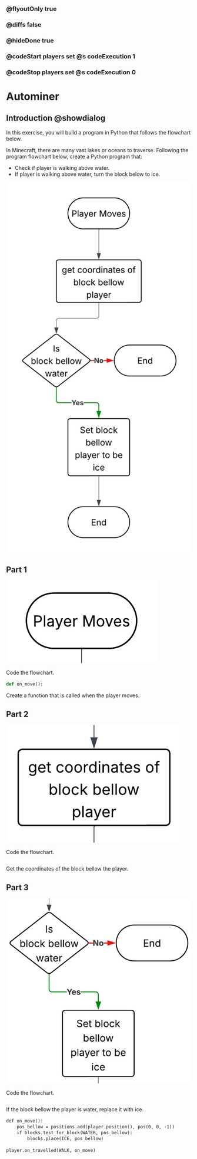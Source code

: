 ### @flyoutOnly true
### @diffs false
### @hideDone true
### @codeStart players set @s codeExecution 1
### @codeStop players set @s codeExecution 0

# Autominer

## Introduction @showdialog

In this exercise, you will build a program in Python that follows the flowchart below.

In Minecraft, there are many vast lakes or oceans to traverse. Following the program flowchart below, create a Python program that:

- Check if player is walking above water.
- If player is walking above water, turn the block below to ice.

![Cover image](https://raw.githubusercontent.com/CausewayDigital/Minecraft-EE-MakeCode/refs/heads/master/tutorials/python-islands/island-7/ice_walker/images/Flowchart.png)

## Part 1
![Cover image](https://raw.githubusercontent.com/CausewayDigital/Minecraft-EE-MakeCode/refs/heads/master/tutorials/python-islands/island-7/ice_walker/images/Part_1.png)

Code the flowchart.

```python
def on_move():
```

Create a function that is called when the player moves.

## Part 2
![Cover image](https://raw.githubusercontent.com/CausewayDigital/Minecraft-EE-MakeCode/refs/heads/master/tutorials/python-islands/island-7/ice_walker/images/Part_2.png)

Code the flowchart.

```python
```
Get the coordinates of the block bellow the player.

## Part 3
![Cover image](https://raw.githubusercontent.com/CausewayDigital/Minecraft-EE-MakeCode/refs/heads/master/tutorials/python-islands/island-7/ice_walker/images/Part_3.png)

Code the flowchart.

```python
```
If the block bellow the player is water, replace it with ice.


```ghost
def on_move():
    pos_bellow = positions.add(player.position(), pos(0, 0, -1))
    if blocks.test_for_block(WATER, pos_bellow):
        blocks.place(ICE, pos_bellow)

player.on_travelled(WALK, on_move)
```
